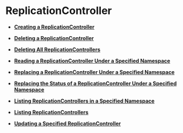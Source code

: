 # ReplicationController<a name="cce_02_0015"></a>

-   **[Creating a ReplicationController](creating-a-replicationcontroller.md)**  

-   **[Deleting a ReplicationController](deleting-a-replicationcontroller.md)**  

-   **[Deleting All ReplicationControllers](deleting-all-replicationcontrollers.md)**  

-   **[Reading a ReplicationController Under a Specified Namespace](reading-a-replicationcontroller-under-a-specified-namespace.md)**  

-   **[Replacing a ReplicationController Under a Specified Namespace](replacing-a-replicationcontroller-under-a-specified-namespace.md)**  

-   **[Replacing the Status of a ReplicationController Under a Specified Namespace](replacing-the-status-of-a-replicationcontroller-under-a-specified-namespace.md)**  

-   **[Listing ReplicationControllers in a Specified Namespace](listing-replicationcontrollers-in-a-specified-namespace.md)**  

-   **[Listing ReplicationControllers](listing-replicationcontrollers.md)**  

-   **[Updating a Specified ReplicationController](updating-a-specified-replicationcontroller.md)**  


